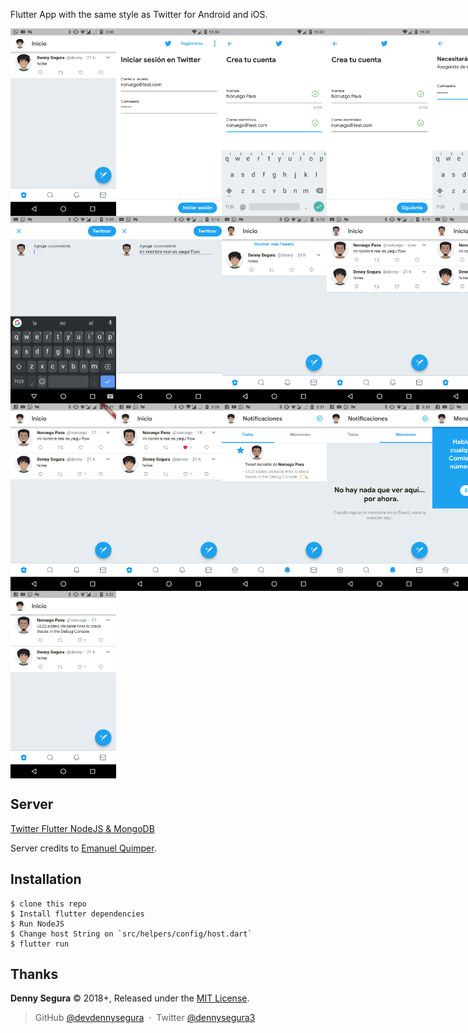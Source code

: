 Flutter App with the same style as Twitter for Android and iOS.

<div style="display:flex;flex-direction:row;justify-content: space-between">
    <img src="screenshots/flutter_01.png" alt="screen_01" height="300" />
    <img src="screenshots/flutter_02.png" alt="screen_02" height="300" />
    <img src="screenshots/flutter_03.png" alt="screen_03" height="300" />
    <img src="screenshots/flutter_04.png" alt="screen_04" height="300" />
    <img src="screenshots/flutter_05.png" alt="screen_01" height="300" />
</div>

<div style="display:flex;flex-direction:row;justify-content: space-between">
    <img src="screenshots/flutter_06.png" alt="screen_02" height="300" />
    <img src="screenshots/flutter_07.png" alt="screen_03" height="300" />
    <img src="screenshots/flutter_08.png" alt="screen_04" height="300" />
    <img src="screenshots/flutter_09.png" alt="screen_01" height="300" />
    <img src="screenshots/flutter_10.png" alt="screen_02" height="300" />
</div>

<div style="display:flex;flex-direction:row;justify-content: space-between">
    <img src="screenshots/flutter_11.png" alt="screen_03" height="300" />
    <img src="screenshots/flutter_12.png" alt="screen_04" height="300" />
    <img src="screenshots/flutter_13.png" alt="screen_01" height="300" />
    <img src="screenshots/flutter_14.png" alt="screen_02" height="300" />
    <img src="screenshots/flutter_15.png" alt="screen_03" height="300" />
</div>

<div style="display:flex;flex-direction:row;justify-content: space-between">
    <img src="screenshots/flutter_16.png" alt="screen_04" height="300" />
</div>

## Server

[Twitter Flutter NodeJS & MongoDB](https://github.com/EQuimper/twitter-clone-with-graphql-reactnative/tree/master/server)
  
Server credits to [Emanuel Quimper](https://github.com/EQuimper).

## Installation

    $ clone this repo
    $ Install flutter dependencies
    $ Run NodeJS
    $ Change host String on `src/helpers/config/host.dart`
    $ flutter run

Thanks
------

**Denny Segura** © 2018+, Released under the [MIT License].<br>

> GitHub [@devdennysegura](https://github.com/devdennysegura) &nbsp;&middot;&nbsp;
> Twitter [@dennysegura3](https://twitter.com/dennysegura3)

[MIT License]: http://mit-license.org/